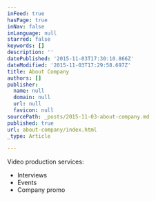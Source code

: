 ```yaml
---
inFeed: true
hasPage: true
inNav: false
inLanguage: null
starred: false
keywords: []
description: ''
datePublished: '2015-11-03T17:30:10.866Z'
dateModified: '2015-11-03T17:29:58.697Z'
title: About Company
authors: []
publisher:
  name: null
  domain: null
  url: null
  favicon: null
sourcePath: _posts/2015-11-03-about-company.md
published: true
url: about-company/index.html
_type: Article

---
```

Video production services:

* Interviews
* Events
* Company promo